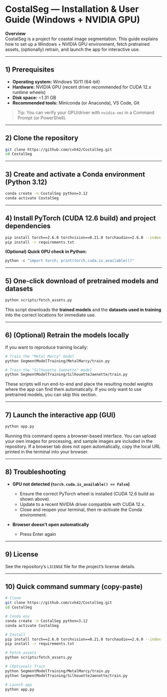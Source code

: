 # CostalSeg — Installation & User Guide (Windows + NVIDIA GPU)

**Overview**  
CostalSeg is a project for coastal image segmentation. This guide explains how to set up a Windows + NVIDIA GPU environment, fetch pretrained assets, (optionally) retrain, and launch the app for interactive use.

---

## 1) Prerequisites

- **Operating system:** Windows 10/11 (64-bit)
- **Hardware:** NVIDIA GPU (recent driver recommended for CUDA 12.x runtime wheels)
- **Disk space:** ~1.31 GB
- **Recommended tools:** Miniconda (or Anaconda), VS Code, Git

> Tip: You can verify your GPU/driver with `nvidia-smi` in a Command Prompt (or PowerShell).

---

## 2) Clone the repository

```bash
git clone https://github.com/cxh42/CostalSeg.git
cd CostalSeg
```

---

## 3) Create and activate a Conda environment (Python 3.12)

```bash
conda create -n CostalSeg python=3.12
conda activate CostalSeg
```

---

## 4) Install PyTorch (CUDA 12.6 build) and project dependencies

```bash
pip install torch==2.6.0 torchvision==0.21.0 torchaudio==2.6.0 --index-url https://download.pytorch.org/whl/cu126
pip install -r requirements.txt
```

**(Optional) Quick GPU check in Python:**
```python
python -c "import torch; print(torch.cuda.is_available())"
```

---

## 5) One-click download of pretrained models and datasets

```bash
python scripts/fetch_assets.py
```
This script downloads the **trained models** and the **datasets used in training** into the correct locations for immediate use.

---

## 6) (Optional) Retrain the models locally

If you want to reproduce training locally:
```bash
# Train the "Metal Marcy" model
python SegmentModelTraining/MetalMarcy/train.py

# Train the "Silhouette Jaenette" model
python SegmentModelTraining/SilhouetteJaenette/train.py
```
These scripts will run end-to-end and place the resulting model weights where the app can find them automatically. If you only want to use pretrained models, you can skip this section.

---

## 7) Launch the interactive app (GUI)

```bash
python app.py
```
Running this command opens a browser-based interface. You can upload your own images for processing, and sample images are included in the repository. If a browser tab does not open automatically, copy the local URL printed in the terminal into your browser.

---

## 8) Troubleshooting

- **GPU not detected (`torch.cuda.is_available() == False`)**  
  - Ensure the correct PyTorch wheel is installed (CUDA 12.6 build as shown above).  
  - Update to a recent NVIDIA driver compatible with CUDA 12.x.  
  - Close and reopen your terminal, then re-activate the Conda environment.

- **Browser doesn’t open automatically**  
  - Press Enter again

---

## 9) License

See the repository’s `LICENSE` file for the project’s license details.

---

## 10) Quick command summary (copy-paste)

```bash
# Clone
git clone https://github.com/cxh42/CostalSeg.git
cd CostalSeg

# Conda env
conda create -n CostalSeg python=3.12
conda activate CostalSeg

# Install
pip install torch==2.6.0 torchvision==0.21.0 torchaudio==2.6.0 --index-url https://download.pytorch.org/whl/cu126
pip install -r requirements.txt

# Fetch assets
python scripts/fetch_assets.py

# (Optional) Train
python SegmentModelTraining/MetalMarcy/train.py
python SegmentModelTraining/SilhouetteJaenette/train.py

# Launch app
python app.py
```
